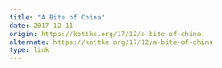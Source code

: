 ```yaml
---
title: "A Bite of China"
date: 2017-12-11
origin: https://kottke.org/17/12/a-bite-of-china
alternate: https://kottke.org/17/12/a-bite-of-china
type: link
---
```


